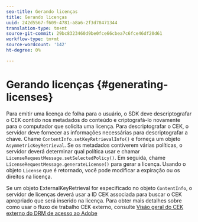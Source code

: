 ```yaml
---
seo-title: Gerando licenças
title: Gerando licenças
uuid: 242d5567-f609-4781-a8a6-2f3d78471344
translation-type: tm+mt
source-git-commit: 29bc8323460d9be0fce66cbea7c6fce46df20d61
workflow-type: tm+mt
source-wordcount: '142'
ht-degree: 0%

---
```



# Gerando licenças {#generating-licenses}

Para emitir uma licença de folha para o usuário, o SDK deve descriptografar o CEK contido nos metadados do conteúdo e criptografá-lo novamente para o computador que solicita uma licença. Para descriptografar o CEK, o servidor deve fornecer as informações necessárias para descriptografar a chave. Chame `ContentInfo.setKeyRetrievalInfo()` e forneça um objeto `AsymmetricKeyRetrieval`. Se os metadados contiverem várias políticas, o servidor deverá determinar qual política usar e chamar `LicenseRequestMessage.setSelectedPolicy()`. Em seguida, chame `LicenseRequestMessage.generateLicense()` para gerar a licença. Usando o objeto `License` que é retornado, você pode modificar a expiração ou os direitos na licença.

Se um objeto ExternalKeyRetrieval for especificado no objeto `ContentInfo`, o servidor de licenças deverá usar a ID CEK associada para buscar o CEK apropriado que será inserido na licença. Para obter mais detalhes sobre como usar o fluxo de trabalho CEK externo, consulte [Visão geral do CEK externo do DRM de acesso ao Adobe](../../../aaxs-drm-xkey-mgmt/aaxs-drm-using-external-cek-overview.md)
